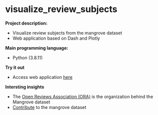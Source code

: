 # visualize_review_subjects

**Project description:**
* Visualize review subjects from the mangrove dataset
* Web application based on Dash and Plotly

**Main programming language:**
* Python (3.8.11)

**Try it out**
* Access web application [here](https://lubech.pythonanywhere.com/)

**Intersting insights**
* The [Open Reviews Association (ORA)](https://open-reviews.net/) is the organization behind the Mangrove dataset
* [Contribute](https://mangrove.reviews/) to the mangrove dataset

